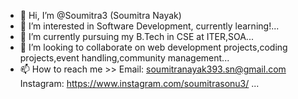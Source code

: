 

- 👋 Hi, I’m @Soumitra3 (Soumitra Nayak)
- 👀 I’m interested in Software Development, currently learning!...
- 🌱 I’m currently pursuing my B.Tech in CSE at ITER,SOA...
- 💞️ I’m looking to collaborate on web development projects,coding projects,event handling,community management...
- 📫 How to reach me >> Email: soumitranayak393.sn@gmail.com
                        Instagram: https://www.instagram.com/soumitrasonu3/ ...

<!---
Soumitra3/Soumitra3 is a ✨ special ✨ repository because its `README.md` (this file) appears on your GitHub profile.
You can click the Preview link to take a look at your changes.
--->
